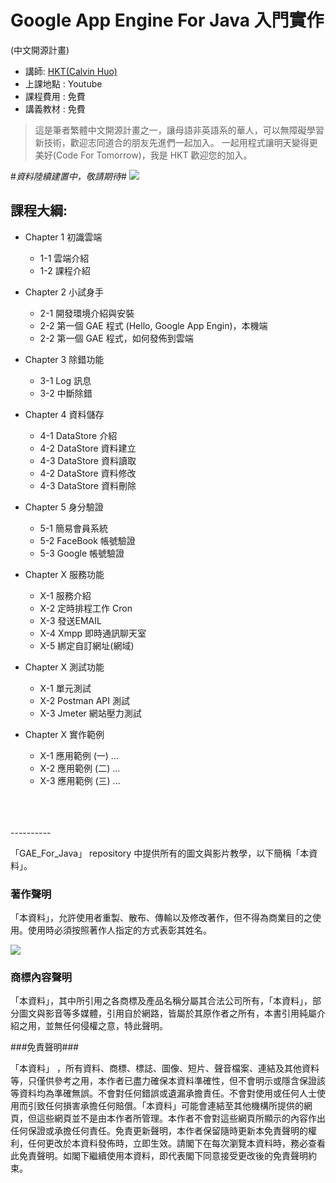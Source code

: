 # Google App Engine For Java 入門實作
(中文開源計畫)


 * 講師: [HKT(Calvin Huo)](https://plus.google.com/106315661421751933087/posts)
 * 上課地點 : Youtube
 * 課程費用 : 免費
 * 講義教材 : 免費

>這是筆者繁體中文開源計畫之一，讓母語非英語系的華人，可以無障礙學習新技術，歡迎志同道合的朋友先進們一起加入。
>一起用程式讓明天變得更美好(Code For Tomorrow)，我是 HKT 歡迎您的加入。

#*資料陸續建置中，敬請期待*#
![](http://i.imgur.com/Gv0fgRu.jpg)

## 課程大綱:

 - Chapter 1 初識雲端

   - 1-1 雲端介紹
   - 1-2 課程介紹

 - Chapter 2 小試身手
   - 2-1 開發環境介紹與安裝
   - 2-2 第一個 GAE 程式 (Hello, Google App Engin)，本機端
   - 2-2 第一個 GAE 程式，如何發佈到雲端

 - Chapter 3 除錯功能
   - 3-1 Log 訊息
   - 3-2 中斷除錯

 - Chapter 4 資料儲存
   - 4-1 DataStore 介紹
   - 4-2 DataStore 資料建立
   - 4-3 DataStore 資料讀取
   - 4-2 DataStore 資料修改
   - 4-3 DataStore 資料刪除

 - Chapter 5 身分驗證
   - 5-1 簡易會員系統
   - 5-2 FaceBook 帳號驗證
   - 5-3 Google 帳號驗證
   
 - Chapter X 服務功能
   - X-1 服務介紹
   - X-2 定時排程工作 Cron
   - X-3 發送EMAIL
   - X-4 Xmpp 即時通訊聊天室
   - X-5 綁定自訂網址(網域)

 - Chapter X 測試功能
   - X-1 單元測試
   - X-2 Postman API 測試
   - X-3 Jmeter 網站壓力測試
   
 - Chapter X 實作範例
   - X-1 應用範例 (一) ...
   - X-2 應用範例 (二) ...
   - X-3 應用範例 (三) ...

<br>
<br>
<br>
----------

「GAE_For_Java」 repository 中提供所有的圖文與影片教學，以下簡稱「本資料」。

### 著作聲明 ###

「本資料」，允許使用者重製、散布、傳輸以及修改著作，但不得為商業目的之使用。使用時必須按照著作人指定的方式表彰其姓名。

![](http://i.imgur.com/9cfjgJo.png)

### 商標內容聲明 ###

「本資料」，其中所引用之各商標及產品名稱分屬其合法公司所有，「本資料」，部分圖文與影音等多媒體，引用自於網路，皆屬於其原作者之所有，本書引用純屬介紹之用，並無任何侵權之意，特此聲明。

###免責聲明###

「本資料」 ，所有資料、商標、標誌、圖像、短片、聲音檔案、連結及其他資料等，只僅供參考之用，本作者已盡力確保本資料準確性，但不會明示或隱含保證該等資料均為準確無誤。不會對任何錯誤或遺漏承擔責任。不會對使用或任何人士使用而引致任何損害承擔任何賠償。「本資料」可能會連結至其他機構所提供的網頁，但這些網頁並不是由本作者所管理。本作者不會對這些網頁所顯示的內容作出任何保證或承擔任何責任。免責更新聲明，本作者保留隨時更新本免責聲明的權利，任何更改於本資料發佈時，立即生效。請閣下在每次瀏覽本資料時，務必查看此免責聲明。如閣下繼續使用本資料，即代表閣下同意接受更改後的免責聲明約束。
